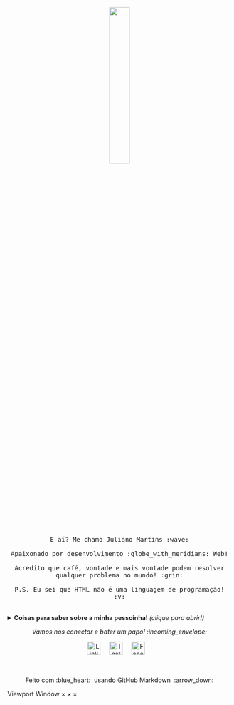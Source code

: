 <p align="center">
  <img src="https://media.giphy.com/media/MeJgB3yMMwIaHmKD4z/giphy.gif" width="30%">
  <br><br>
  <samp>
    E aí? Me chamo Juliano Martins :wave:
    <br><br>
    Apaixonado por desenvolvimento :globe_with_meridians: Web!
    <br><br>
    Acredito que café, vontade e mais vontade podem resolver qualquer problema no mundo! :grin:
    <br><br>
    P.S. Eu sei que HTML não é uma linguagem de programação! :v:
  </samp>
</p>

<br>

<details>
  <summary> <b> Coisas para saber sobre a minha pessoinha! </b> <i>(clique para abrir!)</i> </summary>
  
  <br>
  
  [![Github Stats By Anurag](https://github-readme-stats.vercel.app/api?username=julianoomartins&show_icons=true&title_color=fff&icon_color=79ff97&text_color=9f9f9f&bg_color=151515)](https://github.com/anuraghazra/github-readme-stats)

---

### - Tudo o que eu ja vi, estou vendo e estarei vendo:

<p align="center">

 
 Html, CSS, Javascript, Php, Java, Vue.js, Laravel, Jquery...

---

</p>

### - No momento eu estou...

- Melhorando minhas habilidades no PHP.
- Estudando Sistemas de Informação.
- Trabalhando com o Power BI.
- Adicionando a skill de banco de dados.

---

</details>

<p align="center"> 
  <i> Vamos nos conectar e bater um papo! :incoming_envelope: </i>
</p>

<p align="center">
  <a href="https://www.linkedin.com/in/julianoomartins"><img src="" width="30px" alt="LinkedIn"></a> &nbsp; &nbsp;
  <a href="https://instagram.com/julianoomartins"><img src="" width="30px" alt="Instagram"></a> &nbsp; &nbsp;
  <a href="https://www.facebook.com/julianocesarmartins"><img src="" width="30px" alt="Facebook"></a> &nbsp; &nbsp; 
</p>

<br>

<p align="center">
  Feito com  :blue_heart: &nbsp;usando GitHub Markdown &nbsp;:arrow_down:
</p>
Viewport
Window
×
×
×
